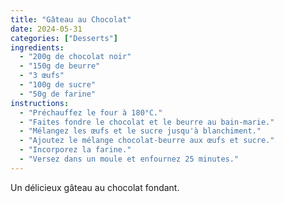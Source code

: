 ```yaml
---
title: "Gâteau au Chocolat"
date: 2024-05-31
categories: ["Desserts"]
ingredients:
  - "200g de chocolat noir"
  - "150g de beurre"
  - "3 œufs"
  - "100g de sucre"
  - "50g de farine"
instructions:
  - "Préchauffez le four à 180°C."
  - "Faites fondre le chocolat et le beurre au bain-marie."
  - "Mélangez les œufs et le sucre jusqu'à blanchiment."
  - "Ajoutez le mélange chocolat-beurre aux œufs et sucre."
  - "Incorporez la farine."
  - "Versez dans un moule et enfournez 25 minutes."
---
```


Un délicieux gâteau au chocolat fondant.

